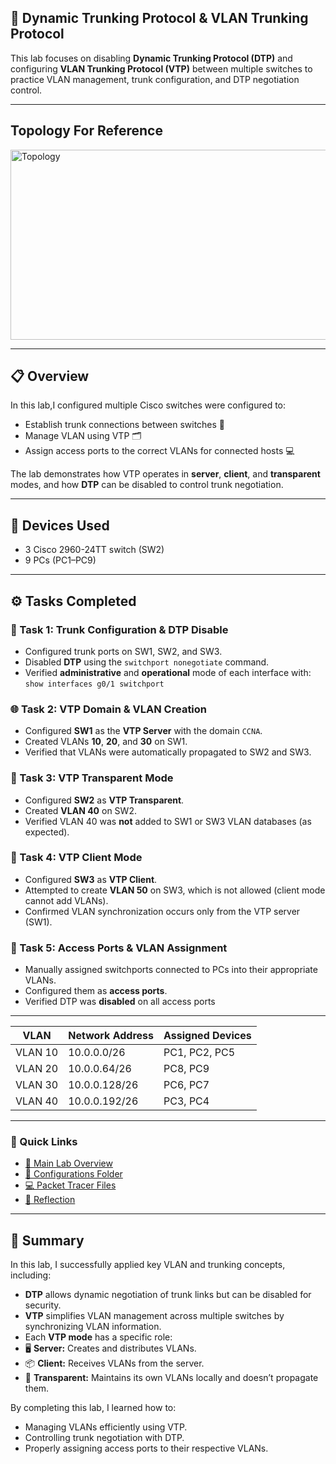 ## 🧠 Dynamic Trunking Protocol & VLAN Trunking Protocol

This lab focuses on disabling **Dynamic Trunking Protocol (DTP)** and configuring **VLAN Trunking Protocol (VTP)** between multiple switches to practice VLAN management, trunk configuration, and DTP negotiation control.

---

## Topology For Reference
<img width="642" height="304" alt="Topology" src="https://github.com/user-attachments/assets/2c7ec9fb-46be-43c9-9715-8c7ff7954117" />

---

## 📋 Overview

In this lab,I configured multiple Cisco switches were configured to:
- Establish trunk connections between switches 🔗  
- Manage VLAN using VTP 🗂️  
- Assign access ports to the correct VLANs for connected hosts 💻  

The lab demonstrates how VTP operates in **server**, **client**, and **transparent** modes, and how **DTP** can be disabled to control trunk negotiation.

---

## 🧰 Devices Used
- 3 Cisco 2960-24TT switch (SW2)
- 9 PCs (PC1–PC9)  

---

## ⚙️ Tasks Completed

### 🧩 Task 1: Trunk Configuration & DTP Disable
- Configured trunk ports on SW1, SW2, and SW3.
- Disabled **DTP** using the `switchport nonegotiate` command.
- Verified **administrative** and **operational** mode of each interface with: `show interfaces g0/1 switchport`

### 🌐 Task 2: VTP Domain & VLAN Creation
- Configured **SW1** as the **VTP Server** with the domain `CCNA`.
- Created VLANs **10**, **20**, and **30** on SW1.
- Verified that VLANs were automatically propagated to SW2 and SW3.

### 🧱 Task 3: VTP Transparent Mode
- Configured **SW2** as **VTP Transparent**.
- Created **VLAN 40** on SW2.
- Verified VLAN 40 was **not** added to SW1 or SW3 VLAN databases (as expected).

### 📡 Task 4: VTP Client Mode
- Configured **SW3** as **VTP Client**.
- Attempted to create **VLAN 50** on SW3, which is not allowed (client mode cannot add VLANs).
- Confirmed VLAN synchronization occurs only from the VTP server (SW1).

### 💼 Task 5: Access Ports & VLAN Assignment
- Manually assigned switchports connected to PCs into their appropriate VLANs.
- Configured them as **access ports**.
- Verified DTP was **disabled** on all access ports

 ---

  
| VLAN | Network Address | Assigned Devices |
|------|------------------|------------------|
| VLAN 10 | 10.0.0.0/26 | PC1, PC2, PC5 |
| VLAN 20 | 10.0.0.64/26 | PC8, PC9 |
| VLAN 30 | 10.0.0.128/26 | PC6, PC7 |
| VLAN 40 | 10.0.0.192/26 | PC3, PC4 |

---

### 🔗 Quick Links

- [🧠 Main Lab Overview](./README.md)
- [🧩 Configurations Folder](./configs/)
- [💻 Packet Tracer Files](./pkt-files/)
- [🧾 Reflection](./reflection.md)

---

## 🧩 Summary

In this lab, I successfully applied key VLAN and trunking concepts, including:
- **DTP** allows dynamic negotiation of trunk links but can be disabled for security.
- **VTP** simplifies VLAN management across multiple switches by synchronizing VLAN information.
- Each **VTP mode** has a specific role:
- 🖥️ **Server:** Creates and distributes VLANs.
- 📦 **Client:** Receives VLANs from the server.
- 🧱 **Transparent:** Maintains its own VLANs locally and doesn’t propagate them.

By completing this lab, I learned how to:
- Managing VLANs efficiently using VTP.
- Controlling trunk negotiation with DTP.
- Properly assigning access ports to their respective VLANs.
